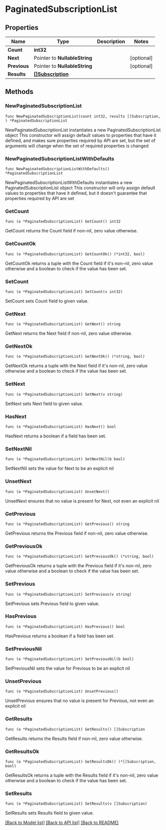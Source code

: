 # PaginatedSubscriptionList

## Properties

Name | Type | Description | Notes
------------ | ------------- | ------------- | -------------
**Count** | **int32** |  | 
**Next** | Pointer to **NullableString** |  | [optional] 
**Previous** | Pointer to **NullableString** |  | [optional] 
**Results** | [**[]Subscription**](Subscription.md) |  | 

## Methods

### NewPaginatedSubscriptionList

`func NewPaginatedSubscriptionList(count int32, results []Subscription, ) *PaginatedSubscriptionList`

NewPaginatedSubscriptionList instantiates a new PaginatedSubscriptionList object
This constructor will assign default values to properties that have it defined,
and makes sure properties required by API are set, but the set of arguments
will change when the set of required properties is changed

### NewPaginatedSubscriptionListWithDefaults

`func NewPaginatedSubscriptionListWithDefaults() *PaginatedSubscriptionList`

NewPaginatedSubscriptionListWithDefaults instantiates a new PaginatedSubscriptionList object
This constructor will only assign default values to properties that have it defined,
but it doesn't guarantee that properties required by API are set

### GetCount

`func (o *PaginatedSubscriptionList) GetCount() int32`

GetCount returns the Count field if non-nil, zero value otherwise.

### GetCountOk

`func (o *PaginatedSubscriptionList) GetCountOk() (*int32, bool)`

GetCountOk returns a tuple with the Count field if it's non-nil, zero value otherwise
and a boolean to check if the value has been set.

### SetCount

`func (o *PaginatedSubscriptionList) SetCount(v int32)`

SetCount sets Count field to given value.


### GetNext

`func (o *PaginatedSubscriptionList) GetNext() string`

GetNext returns the Next field if non-nil, zero value otherwise.

### GetNextOk

`func (o *PaginatedSubscriptionList) GetNextOk() (*string, bool)`

GetNextOk returns a tuple with the Next field if it's non-nil, zero value otherwise
and a boolean to check if the value has been set.

### SetNext

`func (o *PaginatedSubscriptionList) SetNext(v string)`

SetNext sets Next field to given value.

### HasNext

`func (o *PaginatedSubscriptionList) HasNext() bool`

HasNext returns a boolean if a field has been set.

### SetNextNil

`func (o *PaginatedSubscriptionList) SetNextNil(b bool)`

 SetNextNil sets the value for Next to be an explicit nil

### UnsetNext
`func (o *PaginatedSubscriptionList) UnsetNext()`

UnsetNext ensures that no value is present for Next, not even an explicit nil
### GetPrevious

`func (o *PaginatedSubscriptionList) GetPrevious() string`

GetPrevious returns the Previous field if non-nil, zero value otherwise.

### GetPreviousOk

`func (o *PaginatedSubscriptionList) GetPreviousOk() (*string, bool)`

GetPreviousOk returns a tuple with the Previous field if it's non-nil, zero value otherwise
and a boolean to check if the value has been set.

### SetPrevious

`func (o *PaginatedSubscriptionList) SetPrevious(v string)`

SetPrevious sets Previous field to given value.

### HasPrevious

`func (o *PaginatedSubscriptionList) HasPrevious() bool`

HasPrevious returns a boolean if a field has been set.

### SetPreviousNil

`func (o *PaginatedSubscriptionList) SetPreviousNil(b bool)`

 SetPreviousNil sets the value for Previous to be an explicit nil

### UnsetPrevious
`func (o *PaginatedSubscriptionList) UnsetPrevious()`

UnsetPrevious ensures that no value is present for Previous, not even an explicit nil
### GetResults

`func (o *PaginatedSubscriptionList) GetResults() []Subscription`

GetResults returns the Results field if non-nil, zero value otherwise.

### GetResultsOk

`func (o *PaginatedSubscriptionList) GetResultsOk() (*[]Subscription, bool)`

GetResultsOk returns a tuple with the Results field if it's non-nil, zero value otherwise
and a boolean to check if the value has been set.

### SetResults

`func (o *PaginatedSubscriptionList) SetResults(v []Subscription)`

SetResults sets Results field to given value.



[[Back to Model list]](../README.md#documentation-for-models) [[Back to API list]](../README.md#documentation-for-api-endpoints) [[Back to README]](../README.md)



